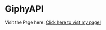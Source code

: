 # GiphyAPI

Visit the Page here:
[Click here to visit my page!](https://virgili23.github.io/GiphyAPI/ "Giphy API")

